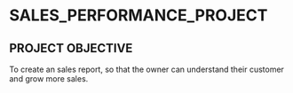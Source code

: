 # SALES_PERFORMANCE_PROJECT
## PROJECT OBJECTIVE
To create an sales report, so that the owner can understand their customer and grow more sales.
